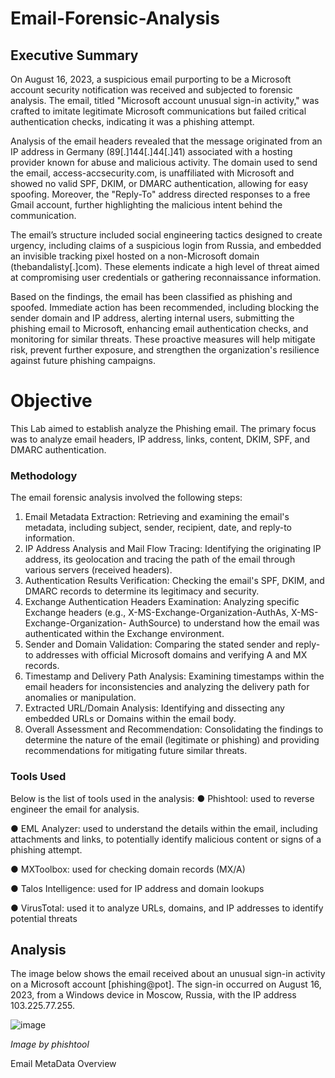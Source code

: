 # Email-Forensic-Analysis

## Executive Summary
On August 16, 2023, a suspicious email purporting to be a Microsoft account security notification was received and subjected to forensic analysis. The email, titled "Microsoft account unusual sign-in activity," was crafted to imitate legitimate Microsoft communications but failed critical authentication checks, indicating it was a phishing attempt. 
 
Analysis of the email headers revealed that the message originated from an IP address in Germany (89[.]144[.]44[.]41) associated with a hosting provider known for abuse and malicious activity. The domain used to send the email, access-accsecurity.com, is unaffiliated with Microsoft and showed no valid SPF, DKIM, or DMARC authentication, allowing for easy spoofing. Moreover, the "Reply-To" address directed responses to a free Gmail account, further highlighting the malicious intent behind the communication. 
 
The email’s structure included social engineering tactics designed to create urgency, including claims of a suspicious login from Russia, and embedded an invisible tracking pixel hosted on a non-Microsoft domain (thebandalisty[.]com). These elements indicate a high level of threat aimed at compromising user credentials or gathering reconnaissance information. 
 
Based on the findings, the email has been classified as phishing and spoofed. Immediate action has been recommended, including blocking the sender domain and IP address, alerting internal users, submitting the phishing email to Microsoft, enhancing email authentication checks, and monitoring for similar threats. These proactive measures will help mitigate risk, prevent further exposure, and strengthen the organization's resilience against future phishing campaigns.

# Objective
This Lab aimed to establish analyze the Phishing email. The primary focus was to analyze email headers, IP address, links, content, DKIM, SPF, and DMARC authentication. 

### Methodology
The email forensic analysis involved the following steps: 
 
1. Email Metadata Extraction: Retrieving and examining the email's metadata, including 
subject, sender, recipient, date, and reply-to information. 
2. IP Address Analysis and Mail Flow Tracing: Identifying the originating IP address, its 
geolocation and tracing the path of the email through various servers (received 
headers). 
3. Authentication Results Verification: Checking the email's SPF, DKIM, and DMARC 
records to determine its legitimacy and security. 
4. Exchange Authentication Headers Examination: Analyzing specific Exchange 
headers (e.g., X-MS-Exchange-Organization-AuthAs, X-MS-Exchange-Organization-
AuthSource) to understand how the email was authenticated within the Exchange 
environment. 
5. Sender and Domain Validation: Comparing the stated sender and reply-to addresses 
with official Microsoft domains and verifying A and MX records. 
6. Timestamp and Delivery Path Analysis: Examining timestamps within the email 
headers for inconsistencies and analyzing the delivery path for anomalies or 
manipulation. 
7. Extracted URL/Domain Analysis: Identifying and dissecting any embedded URLs or 
Domains within the email body. 
8. Overall Assessment and Recommendation: Consolidating the findings to determine 
the nature of the email (legitimate or phishing) and providing recommendations for 
mitigating future similar threats.

### Tools Used 
Below is the list of tools used in the analysis: 
● Phishtool: used to reverse engineer the email for analysis. 
 
● EML Analyzer: used to understand the details within the email, including attachments 
and links, to potentially identify malicious content or signs of a phishing attempt. 
 
● MXToolbox: used for checking domain records (MX/A) 
 
● Talos Intelligence: used for IP address and domain lookups 
 
● VirusTotal: used it to analyze URLs, domains, and IP addresses to identify potential 
threats

## Analysis
The image below shows the email received about an unusual sign-in activity on a Microsoft 
account [phishing@pot]. The sign-in occurred on August 16, 2023, from a Windows device in 
Moscow, Russia, with the IP address 103.225.77.255. 
 
![image](https://github.com/user-attachments/assets/a22d0528-df8b-4ff8-97f9-284abb1f571d)
                
*Image by phishtool*

 Email MetaData Overview

 
 
 
 
  
 
 
 
 
 
 
